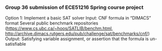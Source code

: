 ### Group 36 submission of ECE51216 Spring course project
Option 1: Implement a basic SAT solver
Input: CNF formula in “DIMACS” format
Several public benchmark repositories (https://www.cs.ubc.ca/~hoos/SATLIB/benchm.html, http://archive.dimacs.rutgers.edu/pub/challenge/sat/benchmarks/cnf/)
Output: Satisfying variable assignment, or assertion that the formula is un-satisfiable 

